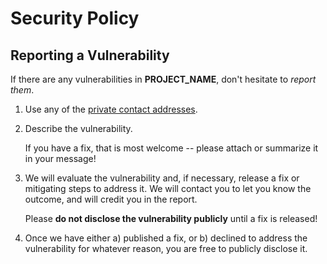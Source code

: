 # Security Policy

## Reporting a Vulnerability

If there are any vulnerabilities in **PROJECT_NAME**, don't hesitate to _report them_.

1. Use any of the [private contact addresses](https://github.com/ragibasif/REPO_SLUG#support).
2. Describe the vulnerability.

   If you have a fix, that is most welcome -- please attach or summarize it in your message!

3. We will evaluate the vulnerability and, if necessary, release a fix or mitigating steps to address it. We will contact you to let you know the outcome, and will credit you in the report.

   Please **do not disclose the vulnerability publicly** until a fix is released!

4. Once we have either a) published a fix, or b) declined to address the vulnerability for whatever reason, you are free to publicly disclose it.

